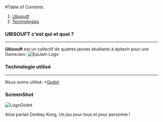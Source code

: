 #Table of Contents
1. [Ubisouft](#ubisouft-c-'-est-qui-et-quoi-?)
2. [Technologies](#Technologies)
###  UBISOUFT c'est qui et quoi ?
***
**Ubisouft** est un collectif de quatres jeunes étudiants à épitech pour une GameJam.
![EpiJam Logo](https://user-images.githubusercontent.com/72013160/153730506-e15526f1-0566-4a2a-9c91-a4371f96e91f.png)
### Technologie utilisé
***
Nous avons utilisé:
*[Godot](https://godotengine.org/)
### ScreenShot
![LogoGodot](https://upload.wikimedia.org/wikipedia/commons/5/5a/Godot_logo.svg)

Ainsi parlait Donkey Kong, Un jeu pour tous et pour personne !
